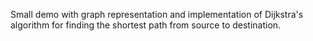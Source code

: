 Small demo with graph representation and implementation of Dijkstra's algorithm for finding the shortest path from source to destination.

